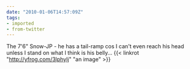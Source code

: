 ```yaml
---
date: "2010-01-06T14:57:09Z"
tags:
- imported
- from-twitter
---
```

The 7'6" Snow-JP - he has a tail-ramp cos I can't even reach his head unless I stand on what I think is his belly… {{< linkrot "http://yfrog.com/3lphylj" "an image" >}}

